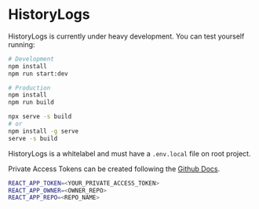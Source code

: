 # HistoryLogs

HistoryLogs is currently under heavy development. You can test yourself running:

```sh
# Development
npm install
npm run start:dev

# Production
npm install
npm run build

npx serve -s build
# or
npm install -g serve
serve -s build
```

HistoryLogs is a whitelabel and must have a `.env.local` file on root project.

Private Access Tokens can be created following the [Github Docs](https://docs.github.com/en/github/authenticating-to-github/creating-a-personal-access-token).

```sh
REACT_APP_TOKEN=<YOUR_PRIVATE_ACCESS_TOKEN>
REACT_APP_OWNER=<OWNER_REPO>
REACT_APP_REPO=<REPO_NAME>
```
